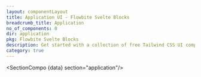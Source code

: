 ```yaml
---
layout: componentLayout
title: Application UI - Flowbite Svelte Blocks
breadcrumb_title: Application
no_of_components: 0
dir: application
pkg: Flowbite Svelte Blocks
description: Get started with a collection of free Tailwind CSS UI components for admin dashboard layouts, sidebars, charts, widgets, kanban boards, and more.
category: true
---
```


<script lang="ts">
  import type { PageData } from './$types';
  import SectionCompo from '../utils/Sectioncompo.svelte';
  export let data: PageData;
</script>

<SectionCompo {data} section="application"/>
